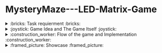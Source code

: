 # MysteryMaze---LED-Matrix-Game

<details><summary> :bricks: Task requierment :bricks: </summary>
  I need to make a game on an 8x8 LED Matrix using a joystick, button, buzzer or everything else I want to add. The overall goal is to make a game that feels like a game, it should be fun to play and it should have a nice and intuitive menu. 
</details>

  <details><summary> :joystick: Game Idea and The Game Itself :joystick: </summary>

  <p>I will be honest the idea for my game it is inspired from a mini-game. All you need to do is to follow the path and reach the end. Now the tricky part is that the path is more like a maze, and it not visible... at least not at all times. The path flashes for you, and you need to remeber it so you can reach the end. Along the path are some beacon that lights the tiles around them. (tbh this is supposed to help you but at this state I swear to god they do more against you than for you.. but oh well..).</p>
  <p>To win the game you need to reach the end alive, and for you to lose is to lose all your hearths, can lose a heart by making a misstep and not go along the path </p>
 
</details>

<details>
  <summary> :construction_worker: Flow of the game and Implementation :construction_worker: </summary>
  When you power up the game:
    <p></p>1. A greetings message appears to welcome you into the game</p>
    <p></p>2. The menu follows after some second and has multiple options :</p>
        <p> - Start Game, pressing the button gets you where you can choose your name, and then can play the game itself</p>
        <p> -  Leaderboard, it should show you the 3 highest scores but oh well it's not implemented</p>
        <p> - Settings, a sub-menu with multiple option like game difficulty, LCD and Matrix brightness and an option to choose sound On/Off</p>
        <p> - How to Play, explaining really short what you should do in the game</p>
        <p>  - About, showing the github of the author, where the game can be found</p>
    <p>3. During the game, your time in the run is displayed as well as your lives</p>
    <p>4. When the player wins, the Matrix will show a happy face, and the LCD will show a congratulations message and the times he eneded with</p>
    <p>5. If the player loses, the Matrix will show a sad face, and the LCD wiil show a game over message with the option to restart the game</p>
</details>


<details>
  <summary> :framed_picture: Showcase :framed_picture: </summary>
  <p>Setup photo :</p>
  
  ![matrixGameCheckpoint_photo2](https://github.com/Beselinho/MysteryMaze---LED-Matrix-Game/assets/116555068/e88f3603-f0a6-43aa-aa20-c6f994da4248)

Link for video : (coming soon)

</details>
